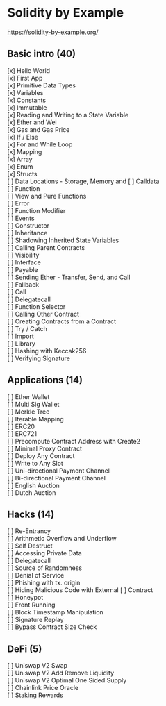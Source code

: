 # Solidity by Example
https://solidity-by-example.org/

## Basic intro (40)
[x] Hello World  
[x] First App  
[x] Primitive Data Types  
[x] Variables  
[x] Constants  
[x] Immutable  
[x] Reading and Writing  to a State Variable  
[x] Ether and Wei  
[x] Gas and Gas Price  
[x] If / Else  
[x] For and While Loop  
[x] Mapping  
[x] Array  
[x] Enum  
[x] Structs  
[ ] Data Locations -   Storage, Memory and [ ]   Calldata  
[ ] Function  
[ ] View and Pure   Functions  
[ ] Error  
[ ] Function Modifier  
[ ] Events  
[ ] Constructor  
[ ] Inheritance  
[ ] Shadowing Inherited   State Variables  
[ ] Calling Parent   Contracts  
[ ] Visibility  
[ ] Interface  
[ ] Payable  
[ ] Sending Ether -   Transfer, Send, and Call  
[ ] Fallback  
[ ] Call  
[ ] Delegatecall  
[ ] Function Selector  
[ ] Calling Other   Contract  
[ ] Creating Contracts   from a Contract  
[ ] Try / Catch  
[ ] Import  
[ ] Library  
[ ] Hashing with   Keccak256  
[ ] Verifying Signature  


## Applications (14) 
[ ] Ether Wallet  
[ ] Multi Sig Wallet  
[ ] Merkle Tree  
[ ] Iterable Mapping  
[ ] ERC20  
[ ] ERC721  
[ ] Precompute Contract   Address with Create2  
[ ] Minimal Proxy   Contract  
[ ] Deploy Any Contract  
[ ] Write to Any Slot  
[ ] Uni-directional   Payment Channel  
[ ] Bi-directional   Payment Channel  
[ ] English Auction  
[ ] Dutch Auction  


## Hacks (14)  
[ ] Re-Entrancy  
[ ] Arithmetic Overflow   and Underflow  
[ ] Self Destruct  
[ ] Accessing Private   Data  
[ ] Delegatecall  
[ ] Source of Randomness  
[ ] Denial of Service  
[ ] Phishing with tx.  origin  
[ ] Hiding Malicious   Code with External [ ]   Contract  
[ ] Honeypot  
[ ] Front Running  
[ ] Block Timestamp   Manipulation  
[ ] Signature Replay  
[ ] Bypass Contract Size   Check  


## DeFi (5)  
[ ] Uniswap V2 Swap  
[ ] Uniswap V2 Add   Remove Liquidity  
[ ] Uniswap V2 Optimal   One Sided Supply  
[ ] Chainlink Price   Oracle  
[ ] Staking Rewards  